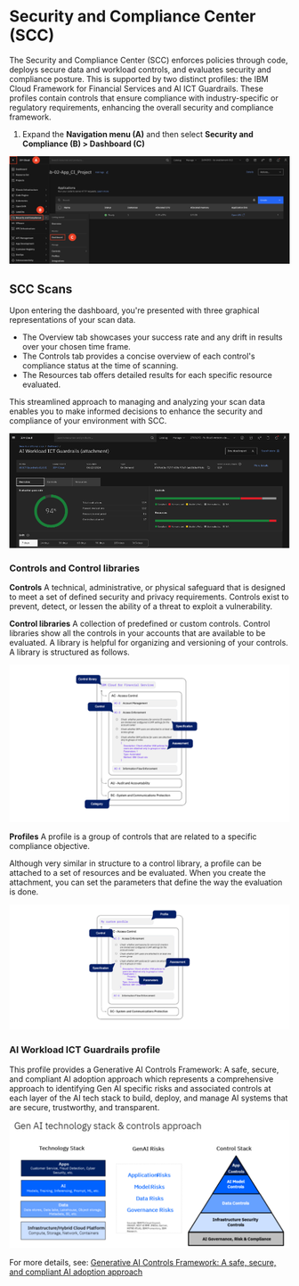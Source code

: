 # Security and Compliance Center (SCC)

The Security and Compliance Center (SCC) enforces policies through code, deploys secure data and workload controls, and evaluates security and compliance posture. This is supported by two distinct profiles: the IBM Cloud Framework for Financial Services and AI ICT Guardrails. These profiles contain controls that ensure compliance with industry-specific or regulatory requirements, enhancing the overall security and compliance framework.

1. Expand the **Navigation menu (A)** and then select **Security and Compliance (B) > Dashboard (C)**

![alt text](../images/2.10.1.png)

## SCC Scans

Upon entering the dashboard, you're presented with three graphical representations of your scan data.
* The Overview tab showcases your success rate and any drift in results over your chosen time frame.
* The Controls tab provides a concise overview of each control's compliance status at the time of scanning.
* The Resources tab offers detailed results for each specific resource evaluated.

This streamlined approach to managing and analyzing your scan data enables you to make informed decisions to enhance the security and compliance of your environment with SCC.

![alt text](../images/ssc-dashboard.png)

### Controls and Control libraries 
**Controls**
A technical, administrative, or physical safeguard that is designed to meet a set of defined security and privacy requirements. Controls exist to prevent, detect, or lessen the ability of a threat to exploit a vulnerability.

**Control libraries**
A collection of predefined or custom controls. Control libraries show all the controls in your accounts that are available to be evaluated. A library is helpful for organizing and versioning of your controls. A library is structured as follows.

![alt text](../images/scc-control.png)

**Profiles**
A profile is a group of controls that are related to a specific compliance objective.

Although very similar in structure to a control library, a profile can be attached to a set of resources and be evaluated. When you create the attachment, you can set the parameters that define the way the evaluation is done.

![alt text](../images/scc-profile.png)

### AI Workload ICT Guardrails profile

This profile provides a Generative AI Controls Framework: A safe, secure, and compliant AI adoption approach which represents a comprehensive approach to identifying Gen AI specific risks and associated controls at each layer of the AI tech stack to build, deploy, and manage AI systems that are secure, trustworthy, and transparent.

![alt text](../images/ai-guard-profile.png)

For more details, see: [Generative AI Controls Framework: A safe, secure, and compliant AI adoption approach](https://ibm.biz/genaiwhitepaper)